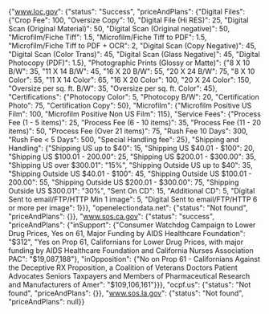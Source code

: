 {"www.loc.gov": {"status": "Success", "priceAndPlans": {"Digital Files": {"Crop Fee": 100, "Oversize Copy": 10, "Digital File (Hi RES)": 25, "Digital Scan (Original Material)": 50, "Digital Scan (Original negative)": 50, "Microfilm/Fiche Tiff": 1.5, "Microfilm/Fiche Tiff to PDF": 1.5, "Microfilm/Fiche Tiff to PDF + OCR": 2, "Digital Scan (Copy Negative)": 45, "Digital Scan (Color Trans)": 45, "Digital Scan (Glass Negative)": 45, "Digital Photocopy (PDF)": 1.5}, "Photographic Prints (Glossy or Matte)": {"8 X 10 B/W": 35, "11 X 14 B/W": 45, "16 X 20 B/W": 55, "20 X 24 B/W": 75, "8 X 10 Color": 55, "11 X 14 Color": 65, "16 X 20 Color": 100, "20 X 24 Color": 150, "Oversize per sq. ft. B/W": 35, "Oversize per sq. ft. Color": 45}, "Certifications": {"Photocopy Color": 5, "Photocopy B/W": 20, "Certification Photo": 75, "Certification Copy": 50}, "Microfilm": {"Microfilm Positive US Film": 100, "Microfilm Positive Non US Film": 115}, "Service Fees": {"Process Fee (1 - 5 items)": 25, "Process Fee (6 - 10 items)": 35, "Process Fee (11 - 20 items)": 50, "Process Fee (Over 21 items)": 75, "Rush Fee 10 Days": 300, "Rush Fee < 5 Days": 500, "Special Handling fee": 25}, "Shipping and Handling": {"Shipping US up to $40": 15, "Shipping US $40.01 - $100": 20, "Shipping US $100.01 - 200.00": 25, "Shipping US $200.01 - $300.00": 35, "Shipping US over $300.01": "15%", "Shipping Outside US up to $40": 35, "Shipping Outside US $40.01 - $100": 45, "Shipping Outside US $100.01 - 200.00": 55, "Shipping Outside US $200.01 - $300.00": 75, "Shipping Outside US $300.01": "30%", "Sent On CD": 15, "Additional CD": 5, "Digital Sent to email/FTP/HTTP Min 1 image": 5, "Digital Sent to email/FTP/HTTP 6 or more per image": 1}}}, "openelectiondata.net": {"status": "Not found", "priceAndPlans": {}}, "www.sos.ca.gov": {"status": "success", "priceAndPlans": {"inSupport": {"Consumer Watchdog Campaign to Lower Drug Prices, Yes on 61, Major Funding by AIDS Healthcare Foundation": "$312", "Yes on Prop 61, Californians for Lower Drug Prices, with major funding by AIDS Healthcare Foundation and California Nurses Association PAC": "$19,087,188"}, "inOpposition": {"No on Prop 61 - Californians Against the Deceptive RX Proposition, a Coalition of Veterans Doctors Patient Advocates Seniors Taxpayers and Members of Pharmaceutical Research and Manufacturers of Amer": "$109,106,161"}}}, "ocpf.us": {"status": "Not found", "priceAndPlans": {}}, "www.sos.la.gov": {"status": "Not found", "priceAndPlans": null}}